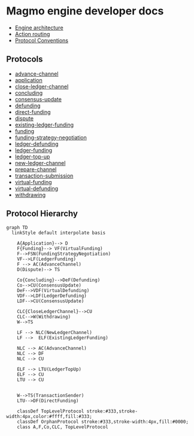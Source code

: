 # Magmo engine developer docs

- [Engine architecture](./structuring-the-engine.md)
- [Action routing](./action-routing.md)
- [Protocol Conventions](./protocol-conventions.md)

## Protocols

- [advance-channel](../src/redux/protocols/advance-channel/readme.md)
- [application](../src/redux/protocols/application/readme.md)
- [close-ledger-channel](../src/redux/protocols/close-ledger-channel/readme.md)
- [concluding](../src/redux/protocols/concluding/readme.md)
- [consensus-update](../src/redux/protocols/consensus-update/readme.md)
- [defunding](../src/redux/protocols/defunding/readme.md)
- [direct-funding](../src/redux/protocols/direct-funding/readme.md)
- [dispute](../src/redux/protocols/dispute/readme.md)
- [existing-ledger-funding](../src/redux/protocols/existing-ledger-funding/readme.md)
- [funding](../src/redux/protocols/funding/readme.md)
- [funding-strategy-negotiation](../src/redux/protocols/funding-strategy-negotiation/readme.md)
- [ledger-defunding](../src/redux/protocols/ledger-defunding/readme.md)
- [ledger-funding](../src/redux/protocols/ledger-funding/readme.md)
- [ledger-top-up](../src/redux/protocols/ledger-top-up/readme.md)
- [new-ledger-channel](../src/redux/protocols/new-ledger-channel/readme.md)
- [prepare-channel](../src/redux/protocols/prepare-channel/readme.md)
- [transaction-submission](../src/redux/protocols/transaction-submission/readme.md)
- [virtual-funding](../src/redux/protocols/virtual-funding/readme.md)
- [virtual-defunding](../src/redux/protocols/virtual-funding/readme.md)
- [withdrawing](../src/redux/protocols/withdrawing/readme.md)
  <a name="hierarchy"></a>

## Protocol Hierarchy

```mermaid
graph TD
  linkStyle default interpolate basis

    A{Application}--> D
    F{Funding}--> VF(VirtualFunding)
    F-->FSN(FundingStrategyNegotiation)
    VF-->LF(LedgerFunding)
    F --> AC(AdvanceChannel)
    D(Dispute)--> TS

    Co{Concluding}-->DeF(Defunding)
    Co-->CU(ConsensusUpdate)
    DeF-->VDF(VirtualDefunding)
    VDF-->LDF(LedgerDefunding)
    LDF-->CU(ConsensusUpdate)

    CLC{CloseLedgerChannel}-->CU
    CLC-->W(Withdrawing)
    W-->TS

    LF --> NLC(NewLedgerChannel)
    LF -->  ELF(ExistingLedgerFunding)

    NLC --> AC(AdvanceChannel)
    NLC --> DF
    NLC --> CU

    ELF --> LTU(LedgerTopUp)
    ELF --> CU
    LTU --> CU


    W-->TS(TransactionSender)
    LTU-->DF(DirectFunding)

    classDef TopLevelProtocol stroke:#333,stroke-width:4px,color:#ffff,fill:#333;
    classDef OrphanProtocol stroke:#333,stroke-width:4px,fill:#0000;
    class A,F,Co,CLC, TopLevelProtocol

```
